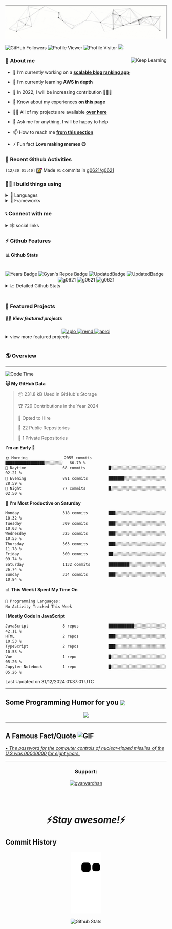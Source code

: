 ![Banner](https://raw.githubusercontent.com/g0621/banner_vue/master/image/banner_gif.gif)
<p align="left">
  <img src="https://img.shields.io/github/followers/g0621?label=Follow%20Me&logo=github" alt="GitHub Followers" />
  <img src="https://enxof0gahz6ct5i.m.pipedream.net" alt="Profile Viewer" />
  <img src="https://img.shields.io/badge/Ask%20me-anything-1abc9c.svg" alt="Profile Visitor"/>
  <a href="https://g0621.github.io/resume/" target="_blank">  
    <img src="https://img.shields.io/badge/Gyan's Website-Click-green.svg" />
  </a>
</p>
<div>
<img align="right" alt="Keep Learning" src="https://cdn.jsdelivr.net/gh/bdfd/Personal_Image_Repo/8.Cool-Animation/Keep_Coding.gif"/>

<div align="left">

### 🤔 About me

- 🔭 I’m currently working on a **[scalable blog ranking app](https://github.com/g0621/remd)**

- 🌱 I’m currently learning **AWS in depth**

- 👯 In 2022, I will be increasing contribution 🚚🚚🚚
  
- 📄 Know about my experiences **[on this page](https://g0621.github.io/resume/)**

- 👨‍💻 All of my projects are available **[over here](https://gyan-vardhan.herokuapp.com/allprojects)**

- 💬 Ask me for anything, I will be happy to help

- 📫 How to reach me **<a href="#contact-details">from this section</a>**

- ⚡ Fun fact **Love making memes 😉**



### 🏃 Recent Github Activities
<!--START_SECTION:activity-->
`[12/30 01:40]` <img alt="📝" src="https://github.com/g0621/github-activity/raw/master/icons/commit.png" align="top" height="18"> Made `91` commits in [g0621/g0621](https://github.com/g0621/g0621)  

</details>
<!--END_SECTION:activity-->
</div>
</div>

### 👷‍♂️ I build things using
<div>
  <div>
  <details>
  <summary>📔 Languages </summary>

  ![Java](https://img.shields.io/badge/-Java-000?&logo=Java&logoColor=007396)
  ![Python](https://img.shields.io/badge/-Python-000?&logo=Python)
  ![JavaScript](https://img.shields.io/badge/-JavaScript-000?&logo=JavaScript)
  ![TypeScript](https://img.shields.io/badge/-TypeScript-000?&logo=TypeScript)
  ![Bash](https://img.shields.io/badge/-Bash-000?&logo=gnubash)
  ![Kotlin](https://img.shields.io/badge/-Kotlin-000?&logo=Kotlin)
  ![C++](https://img.shields.io/badge/-C++-000?&logo=cplusplus&logoColor=00599C)
  ![C](https://img.shields.io/badge/-C-000?&logo=c%2b%2b&logoColor=00599C)
  ![SQL](https://img.shields.io/badge/-SQL-000?&logo=MySQL)
  ![Markdown](https://img.shields.io/badge/-Markdown-000?&logo=markdown)

  </deatils>
  </div>
  <div>
  <details>
  <summary>📔 Frameworks </summary>

  ![AWS](https://img.shields.io/badge/-AWS-000?&logo=Amazon-AWS&logoColor=F90)
  ![Docker](https://img.shields.io/badge/-Docker-000?&logo=Docker)
  ![Kubernetes](https://img.shields.io/badge/-Kubernetes-000?&logo=Kubernetes)
  ![Linux](https://img.shields.io/badge/-Linux-000?&logo=Linux)
  ![Git](https://img.shields.io/badge/-Git-000?&logo=git)
  ![Node.js](https://img.shields.io/badge/-Node.js-000?&logo=node.js)
  ![Express.js](https://img.shields.io/badge/-Express.js-000?&logo=express)
  ![Kafka](https://img.shields.io/badge/-Apache%20Kafka-000?&logo=apachekafka)
  ![React](https://img.shields.io/badge/-React-000?&logo=React)
  ![NextJS](https://img.shields.io/badge/-Nextjs-000?&logo=nextdotjs)
  ![Redis](https://img.shields.io/badge/-Redis-000?&logo=Redis)
  ![SpringBoot](https://img.shields.io/badge/-Spring%20Boot-000?&logo=springboot)
  ![Spring Security](https://img.shields.io/badge/-Spring%20Security-000?&logo=springsecurity)
  ![Angular](https://img.shields.io/badge/-Angular-000?&logo=angular&logoColor=red)
  ![Jekyll](https://img.shields.io/badge/-Jekyll-000?&logo=jekyll)
  ![Cypress](https://img.shields.io/badge/-Cypress-000?&logo=cypress)
  ![Postgres](https://img.shields.io/badge/-Postgres-000?&logo=postgresql)
  ![MongoDB](https://img.shields.io/badge/-MongoDB-000?&logo=mongodb)
  ![Heroku](https://img.shields.io/badge/-Heroku-000?&logo=heroku)
  ![Vercel](https://img.shields.io/badge/-Vercel-000?&logo=vercel)

  </deatils>
  </div>
</div>

### 📞 Connect with me

<div id="contact-details">
<details>
  <summary> 🕸️ social links</summary>
  
<a href="mailto:gyan.work1997@gmail.com" target="blank"><img align="center"
        src="https://img.shields.io/badge/-Gmail-000?&logo=gmail"
        alt="gyanvardhan" /></a>
<a href="https://linkedin.com/in/gyanvardhan" target="blank"><img align="center"
        src="https://img.shields.io/badge/-LinkedIn-000?&logo=linkedin"
        alt="gyanvardhan" /></a>
<a href="https://www.hackerrank.com/gyansingh1997" target="blank"><img align="center"
        src="https://img.shields.io/badge/-HackerRank-000?&logo=Hackerrank"
        alt="gyansingh1997" /></a>
<a href="https://www.leetcode.com/gyansingh1997" target="blank"><img align="center"
        src="https://img.shields.io/badge/-Leetcode-000?&logo=leetcode"
        alt="gyansingh1997" /></a>
<a href="https://www.codechef.com/users/sda" target="blank"><img align="center"
        src="https://img.shields.io/badge/-Codechef-000?&logo=codechef" alt="sda"  /></a>
<a href="https://www.hackerearth.com/@gyansingh1997" target="blank"><img align="center"
        src="https://img.shields.io/badge/-Hackerearth-000?&logo=Hackerearth"
        alt="@gyansingh1997"/></a>
<a href="https://auth.geeksforgeeks.org/user/as" target="blank"><img align="center"
        src="https://img.shields.io/badge/-GeeksforGeeks-000?&logo=GeeksforGeeks"
        alt="as" /></a>
<a href="https://fb.com/asda" target="blank"><img align="center"
        src="https://img.shields.io/badge/-Facebook-000?&logo=facebook"
        alt="asda"  /></a>
<a href="https://instagram.com/jst_gyan" target="blank"><img align="center"
        src="https://img.shields.io/badge/-instagram-000?&logo=instagram"
        alt="jst_gyan"  /></a>
<a href="https://g0621.github.io/resume/" target="_blank"><img align="center"
        src="https://img.shields.io/badge/ResumeSite-click-black.svg" /></a>
<a href="https://gyan-vardhan.herokuapp.com/" target="_blank"><img align="center"
        src="https://img.shields.io/badge/Portfolio-click-black.svg" /></a>
</details>
</div>

### ⚡ Github Features

#### 📊 Github Stats
<br>
<div>
  <img src="https://badges.pufler.dev/years/g0621" alt="Years Badge"  /> 
  <img src="https://badges.pufler.dev/repos/g0621" alt="Gyan's Repos Badge"  /> 
  <img src="https://badges.pufler.dev/commits/monthly/g0621" alt="UpdatedBadge"  /> 
  <img src="https://badges.pufler.dev/commits/all/g0621" alt="UpdatedBadge"  /> 
   <!--Ref Link(badge):https://pufler.dev/git-badges/-->
</div>


<div align="center">
    <img  width="250vw" align="center" src="https://github-readme-streak-stats.herokuapp.com/?user=g0621&theme=dark" alt="g0621"/>
    <img  width="250vw" align="center"  src="https://github-readme-stats.vercel.app/api/top-langs?username=g0621&show_icons=true&theme=dark&locale=en&layout=compact" alt="g0621"/>
    <img  width="250vw" align="center" src="https://github-readme-stats.vercel.app/api?username=g0621&show_icons=true&theme=dark&locale=en" alt="g0621" />
</div>

<details>
<summary>📈 Detailed Github Stats</summary>
<br>
<a href="https://github.com/ryo-ma/github-profile-trophy"><img src="https://github-profile-trophy.vercel.app/?username=g0621&row=1&theme=onestar" alt="g0621" /></a>
<br>


![Metrics](https://metrics.lecoq.io/g0621?template=classic&isocalendar=1&languages=1&activity=1&wakatime=1&habits=1&isocalendar.duration=half-year&languages.limit=8&languages.sections=most-used&languages.colors=github&languages.threshold=0%25&languages.indepth=false&languages.analysis.timeout=15&languages.categories=markup%2C%20programming&languages.recent.categories=markup%2C%20programming&languages.recent.load=300&languages.recent.days=14&habits.from=200&habits.days=14&habits.facts=true&habits.charts=false&habits.trim=false&activity.limit=5&activity.load=300&activity.days=14&activity.filter=all&activity.visibility=all&activity.timestamps=false&wakatime.days=7&wakatime.sections=time%2C%20projects%2C%20projects-graphs%2C%20languages%2C%20languages-graphs%2C%20editors%2C%20os&wakatime.limit=5&wakatime.url=https%3A%2F%2Fwakatime.com&wakatime.user=gyan0621&config.timezone=Asia%2FCalcutta)

![GitHub Activity Graph](https://activity-graph.herokuapp.com/graph?username=g0621)  
</details>
<br>

### 🔧 Featured Projects
##### 👩‍💻 View featured projects
<div align="center">
  <a href="https://github.com/g0621/Advanced-Portfolio">
    <img width="250vw" alt="aplo" height="100em" src="https://github-readme-stats.vercel.app/api/pin/?username=g0621&repo=Advanced-Portfolio&theme=dark" />
  </a>
  <a href="https://github.com/g0621/remd">
    <img width="250vw" alt="remd" height="100em" src="https://github-readme-stats.vercel.app/api/pin/?username=g0621&repo=remd&theme=dark" />
  </a>
  <a href="https://github.com/g0621/Android-Projects">
    <img width="250vw" alt="aproj" height="100em" src="https://github-readme-stats.vercel.app/api/pin/?username=g0621&repo=Android-Projects&theme=dark" />
  </a>
</div>
<details>
  <summary>view more featured projects</summary>
  <a href="https://github.com/g0621/Android-Projects/tree/master/Echo_Music_Player" target="_blank"><img align="center"
        src="https://img.shields.io/badge/Echo_Music_Player-Android-black.svg" /></a>
<a href="https://github.com/g0621/Android-Projects/tree/master/InTouch" target="_blank"><img align="center"
        src="https://img.shields.io/badge/Intouch-Android-black.svg" /></a>
        <br>
        <br>
    <a href="https://github.com/g0621/ProductSuggestion">
            <img width="33%" alt="ProductSuggestion" src="https://github-readme-stats.vercel.app/api/pin/?username=g0621&repo=ProductSuggestion&theme=dark" />
        </a>
<a href="https://github.com/g0621/FakeNews">
            <img width="33%" alt="FakeNews" src="https://github-readme-stats.vercel.app/api/pin/?username=g0621&repo=FakeNews&theme=dark" />
        </a>
<a href="https://github.com/g0621/machine_learning">
            <img width="33%" alt="machine_learning" src="https://github-readme-stats.vercel.app/api/pin/?username=g0621&repo=machine_learning&theme=dark" />
        </a>


</details>

<br>

### 🌎 Overview
<hr>

<!--START_SECTION:waka-->
![Code Time](http://img.shields.io/badge/Code%20Time-211%20hrs%2016%20mins-blue)

**🐱 My GitHub Data** 

> 📦 231.8 kB Used in GitHub's Storage 
 > 
> 🏆 729 Contributions in the Year 2024
 > 
> 💼 Opted to Hire
 > 
> 📜 22 Public Repositories 
 > 
> 🔑 1 Private Repositories 
 > 
**I'm an Early 🐤** 

```text
🌞 Morning                2055 commits        █████████████████░░░░░░░░   66.70 % 
🌆 Daytime                68 commits          █░░░░░░░░░░░░░░░░░░░░░░░░   02.21 % 
🌃 Evening                881 commits         ███████░░░░░░░░░░░░░░░░░░   28.59 % 
🌙 Night                  77 commits          █░░░░░░░░░░░░░░░░░░░░░░░░   02.50 % 
```
📅 **I'm Most Productive on Saturday** 

```text
Monday                   318 commits         ███░░░░░░░░░░░░░░░░░░░░░░   10.32 % 
Tuesday                  309 commits         ███░░░░░░░░░░░░░░░░░░░░░░   10.03 % 
Wednesday                325 commits         ███░░░░░░░░░░░░░░░░░░░░░░   10.55 % 
Thursday                 363 commits         ███░░░░░░░░░░░░░░░░░░░░░░   11.78 % 
Friday                   300 commits         ██░░░░░░░░░░░░░░░░░░░░░░░   09.74 % 
Saturday                 1132 commits        █████████░░░░░░░░░░░░░░░░   36.74 % 
Sunday                   334 commits         ███░░░░░░░░░░░░░░░░░░░░░░   10.84 % 
```


📊 **This Week I Spent My Time On** 

```text
💬 Programming Languages: 
No Activity Tracked This Week
```

**I Mostly Code in JavaScript** 

```text
JavaScript               8 repos             ███████████░░░░░░░░░░░░░░   42.11 % 
HTML                     2 repos             ███░░░░░░░░░░░░░░░░░░░░░░   10.53 % 
TypeScript               2 repos             ███░░░░░░░░░░░░░░░░░░░░░░   10.53 % 
Vue                      1 repo              █░░░░░░░░░░░░░░░░░░░░░░░░   05.26 % 
Jupyter Notebook         1 repo              █░░░░░░░░░░░░░░░░░░░░░░░░   05.26 % 
```




 Last Updated on 31/12/2024 01:37:01 UTC
<!--END_SECTION:waka-->


<hr>

<h2> Some Programming Humor for you <img align ='center' src='https://media2.giphy.com/media/UQDSBzfyiBKvgFcSTw/giphy.gif?cid=ecf05e47p3cd513axbek3f56ti3jzizq8hincw20jauyyfyw&rid=giphy.gif' width = '32px'></h2>
<div align="center">
<img  align="center" src="https://readme-jokes.vercel.app/api?theme=dark"/>
</div>
<hr>

<h2> A Famous Fact/Quote <img alt="GIF" src="https://github.com/TheDudeThatCode/TheDudeThatCode/blob/master/Assets/hmm.gif" width="32px"/> </h2>
<a href="https://github.com/marketplace/actions/quote-readme">
<!--STARTS_HERE_QUOTE_README-->
• <i>The password for the computer controls of nuclear-tipped missiles of the U.S was 00000000 for eight years.</i>
<!--ENDS_HERE_QUOTE_README-->
</a>

<hr>
<h3 align="center">Support:</h3>
<p align="center"><a href="https://www.buymeacoffee.com/gyanvardhan"> <img  src="https://cdn.buymeacoffee.com/buttons/v2/default-yellow.png" height="50" width="210" alt="gyanvardhan" /></a></p><br><br>
<h1 align='center'>⚡️<i>Stay awesome!</i>⚡️</h1>

<h2>Commit History</h2>
<p align="center">
        <img src="https://raw.githubusercontent.com/g0621/g0621/snake_out/snake.svg" alt="Github Stats" />
</p>
<p align="center">
        <img src="https://raw.githubusercontent.com/bornmay/bornmay/Update/svg/Bottom.svg" alt="Github Stats" />
</p>
